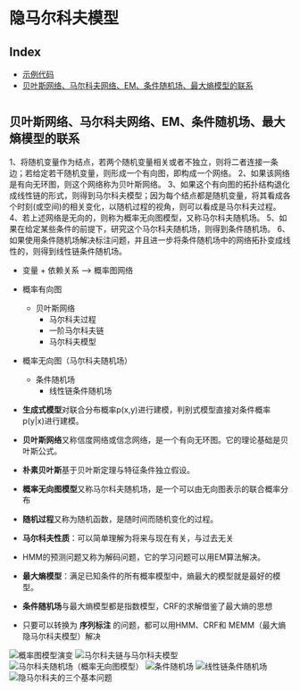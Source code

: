 隐马尔科夫模型
===

Index
---
<!-- TOC -->


- [示例代码](https://github.com/Wasim37/machine_learning_code/tree/master/09%20%E9%9A%90%E9%A9%AC%E5%B0%94%E7%A7%91%E5%A4%AB)
- [贝叶斯网络、马尔科夫网络、EM、条件随机场、最大熵模型的联系](#马尔科夫相关知识整理)

<!-- /TOC -->

# <h2 id="马尔科夫相关知识整理">贝叶斯网络、马尔科夫网络、EM、条件随机场、最大熵模型的联系</h2>



1、将随机变量作为结点，若两个随机变量相关或者不独立，则将二者连接一条边；若给定若干随机变量，则形成一个有向图，即构成一个网络。
2、如果该网络是有向无环图，则这个网络称为贝叶斯网络。
3、如果这个有向图的拓扑结构退化成线性链的形式，则得到马尔科夫模型；因为每个结点都是随机变量，将其看成各个时刻(或空间)的相关变化，以随机过程的视角，则可以看成是马尔科夫过程。
4、若上述网络是无向的，则称为概率无向图模型，又称马尔科夫随机场。
5、如果在给定某些条件的前提下，研究这个马尔科夫随机场，则得到条件随机场。
6、如果使用条件随机场解决标注问题，并且进一步将条件随机场中的网络拓扑变成线性的，则得到线性链条件随机场。

- 变量 + 依赖关系 --> 概率图网络
 - 概率有向图
   - 贝叶斯网络
     - 马尔科夫过程
     - 一阶马尔科夫链
     - 马尔科夫模型
 - 概率无向图（马尔科夫随机场）
   - 条件随机场
     - 线性链条件随机场


- **生成式模型**对联合分布概率p(x,y)进行建模，判别式模型直接对条件概率p(y|x)进行建模。
- **贝叶斯网络**又称信度网络或信念网络，是一个有向无环图。它的理论基础是贝叶斯公式。
- **朴素贝叶斯**基于贝叶斯定理与特征条件独立假设。
- **概率无向图模型**又称马尔科夫随机场，是一个可以由无向图表示的联合概率分布
- **随机过程**又称为随机函数，是随时间而随机变化的过程。
- **马尔科夫性质**：可以简单理解为将来与现在有关，与过去无关
- HMM的预测问题又称为解码问题，它的学习问题可以用EM算法解决。
- **最大熵模型**：满足已知条件的所有概率模型中，熵最大的模型就是最好的模型。
- **条件随机场**与最大熵模型都是指数模型，CRF的求解借鉴了最大熵的思想
- 只要可以转换为 **序列标注** 的问题，都可以用HMM、CRF和 MEMM（最大熵隐马尔科夫模型）解决

![概率图模型演变](http://7xvfir.com1.z0.glb.clouddn.com/HMM/自然语言处理概率图模型的演变.png)
![马尔科夫链与马尔科夫模型](http://7xvfir.com1.z0.glb.clouddn.com/HMM/马尔科夫模型.png)
![马尔科夫随机场（概率无向图模型）](http://7xvfir.com1.z0.glb.clouddn.com/HMM/马尔科夫随机场.png)
![条件随机场](http://7xvfir.com1.z0.glb.clouddn.com/HMM/条件随机场.png)
![线性链条件随机场](http://7xvfir.com1.z0.glb.clouddn.com/HMM/线性链条件随机场.png)
![隐马尔科夫的三个基本问题](http://7xvfir.com1.z0.glb.clouddn.com/HMM/隐马尔科夫的三个基本问题.png)